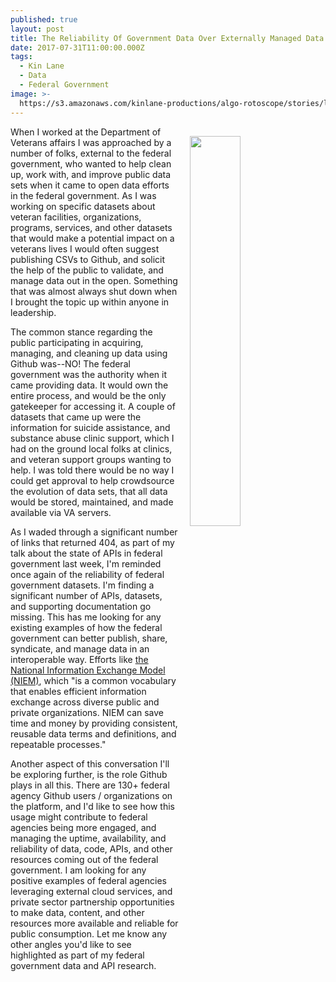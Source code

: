 ```yaml
---
published: true
layout: post
title: The Reliability Of Government Data Over Externally Managed Data Sets
date: 2017-07-31T11:00:00.000Z
tags:
  - Kin Lane
  - Data
  - Federal Government
image: >-
  https://s3.amazonaws.com/kinlane-productions/algo-rotoscope/stories/lincoln-consitution.jpg
---
```

<p><img src="https://s3.amazonaws.com/kinlane-productions/algo-rotoscope/stories/lincoln-consitution.jpg" align="right" width="40%" style="padding: 15px;" /></p>When I worked at the Department of Veterans affairs I was approached by a number of folks, external to the federal government, who wanted to help clean up, work with, and improve public data sets when it came to open data efforts in the federal government. As I was working on specific datasets about veteran facilities, organizations, programs, services, and other datasets that would make a potential impact on a veterans lives I would often suggest publishing CSVs to Github, and solicit the help of the public to validate, and manage data out in the open. Something that was almost always shut down when I brought the topic up within anyone in leadership.

The common stance regarding the public participating in acquiring, managing, and cleaning up data using Github was--NO! The federal government was the authority when it came providing data. It would own the entire process, and would be the only gatekeeper for accessing it. A couple of datasets that came up were the information for suicide assistance, and substance abuse clinic support, which I had on the ground local folks at clinics, and veteran support groups wanting to help. I was told there would be no way I could get approval to help crowdsource the evolution of data sets, that all data would be stored, maintained, and made available via VA servers.

As I waded through a significant number of links that returned 404, as part of my talk about the state of APIs in federal government last week, I'm reminded once again of the reliability of federal government datasets. I'm finding a significant number of APIs, datasets, and supporting documentation go missing. This has me looking for any existing examples of how the federal government can better publish, share, syndicate, and manage data in an interoperable way. Efforts like [the National Information Exchange Model (NIEM)](https://www.niem.gov/), which "is a common vocabulary that enables efficient information exchange across diverse public and private organizations. NIEM can save time and money by providing consistent, reusable data terms and definitions, and repeatable processes."

Another aspect of this conversation I'll be exploring further, is the role Github plays in all this. There are 130+ federal agency Github users / organizations on the platform, and I'd like to see how this usage might contribute to federal agencies being more engaged, and managing the uptime, availability, and reliability of data, code, APIs, and other resources coming out of the federal government. I am looking for any positive examples of federal agencies leveraging external cloud services, and private sector partnership opportunities to make data, content, and other resources more available and reliable for public consumption. Let me know any other angles you'd like to see highlighted as part of my federal government data and API research.
